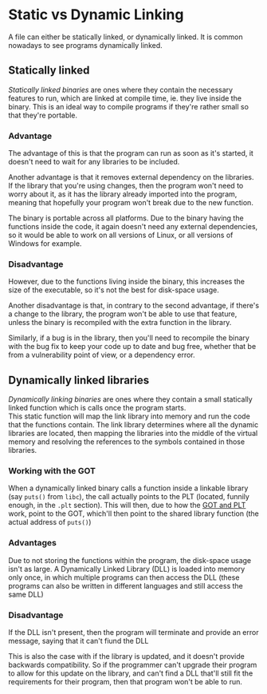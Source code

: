 # Static vs Dynamic Linking

A file can either be statically linked, or dynamically linked. It is common nowadays to see programs dynamically linked.

## Statically linked

_Statically linked binaries_ are ones where they contain the necessary features to run, which are linked at compile time, ie. they live inside the binary. This is an ideal way to compile programs if they're rather small so that they're portable.

### Advantage

The advantage of this is that the program can run as soon as it's started, it doesn't need to wait for any libraries to be included.

Another advantage is that it removes external dependency on the libraries. If the library that you're using changes, then the program won't need to worry about it, as it has the library already imported into the program, meaning that hopefully your program won't break due to the new function.

The binary is portable across all platforms. Due to the binary having the functions inside the code, it again doesn't need any external dependencies, so it would be able to work on all versions of Linux, or all versions of Windows for example.

### Disadvantage

However, due to the functions living inside the binary, this increases the size of the executable, so it's not the best for disk-space usage.

Another disadvantage is that, in contrary to the second advantage, if there's a change to the library, the program won't be able to use that feature, unless the binary is recompiled with the extra function in the library.

Similarly, if a bug is in the library, then you'll need to recompile the binary with the bug fix to keep your code up to date and bug free, whether that be from a vulnerability point of view, or a dependency error.

## Dynamically linked libraries

_Dynamically linking binaries_ are ones where they contain a small statically linked function which is calls once the program starts.  
This static function will map the link library into memory and run the code that the functions contain. The link library determines where all the dynamic libraries are located, then mapping the libraries into the middle of the virtual memory and resolving the references to the symbols contained in those libraries.

### Working with the GOT

When a dynamically linked binary calls a function inside a linkable library \(say `puts()` from `libc`\), the call actually points to the PLT \(located, funnily enough, in the `.plt` section\). This will then, due to how the [GOT and PLT](got-and-plt.md) work, point to the GOT, which'll then point to the shared library function \(the actual address of `puts()`\)

### Advantages

Due to not storing the functions within the program, the disk-space usage isn't as large. A Dynamically Linked Library \(DLL\) is loaded into memory only once, in which multiple programs can then access the DLL \(these programs can also be written in different languages and still access the same DLL\)

### Disadvantage

If the DLL isn't present, then the program will terminate and provide an error message, saying that it can't fiund the DLL

This is also the case with if the library is updated, and it doesn't provide backwards compatibility. So if the programmer can't upgrade their program to allow for this update on the library, and can't find a DLL that'll still fit the requirements for their program, then that program won't be able to run.

